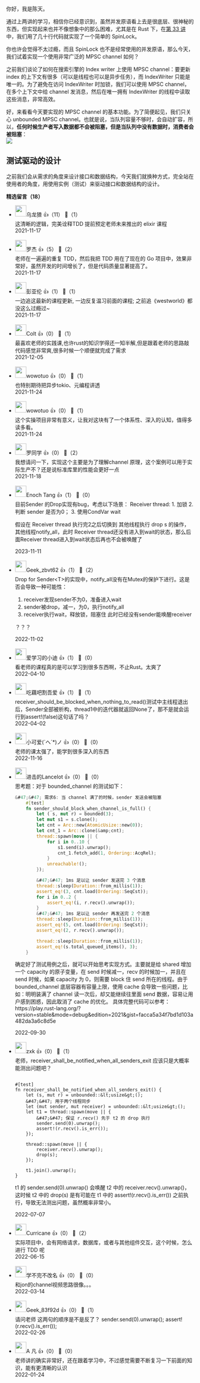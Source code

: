 你好，我是陈天。

通过上两讲的学习，相信你已经意识到，虽然并发原语看上去是很底层、很神秘的东西，但实现起来也并不像想象中的那么困难，尤其是在 Rust 下，在[第 33 讲](https://time.geekbang.org/column/article/442216)中，我们用了几十行代码就实现了一个简单的 SpinLock。

你也许会觉得不太过瘾，而且 SpinLock 也不是经常使用的并发原语，那么今天，我们试着实现一个使用非常广泛的 MPSC channel 如何？

之前我们谈论了如何在搜索引擎的 Index writer 上使用 MPSC channel：要更新 index 的上下文有很多（可以是线程也可以是异步任务），而 IndexWriter 只能是唯一的。为了避免在访问 IndexWriter 时加锁，我们可以使用 MPSC channel，在多个上下文中给 channel 发消息，然后在唯一拥有 IndexWriter 的线程中读取这些消息，非常高效。

好，来看看今天要实现的 MPSC channel 的基本功能。为了简便起见，我们只关心 unbounded MPSC channel。也就是说，当队列容量不够时，会自动扩容，所以，**任何时候生产者写入数据都不会被阻塞，但是当队列中没有数据时，消费者会被阻塞**：  
![](https://static001.geekbang.org/resource/image/cf/a2/cfb839fc9c21f9ec51930c063f0ffda2.jpg?wh=2364x1355)

## 测试驱动的设计

之前我们会从需求的角度来设计接口和数据结构，今天我们就换种方式，完全站在使用者的角度，用使用实例（测试）来驱动接口和数据结构的设计。
<div><strong>精选留言（18）</strong></div><ul>
<li><img src="https://static001.geekbang.org/account/avatar/00/29/ce/ed/3dbe915b.jpg" width="30px"><span>乌龙猹</span> 👍（11） 💬（1）<div>这清晰的逻辑，完美诠释TDD  提前预定老师未来推出的 elixir 课程 </div>2021-11-17</li><br/><li><img src="https://static001.geekbang.org/account/avatar/00/14/26/27/eba94899.jpg" width="30px"><span>罗杰</span> 👍（5） 💬（2）<div>老师在一遍遍的重复 TDD，然后我把 TDD 用在了现在的 Go 项目中，效果非常好，虽然开发的时间增长了，但是代码质量显著提高了。</div>2021-11-17</li><br/><li><img src="https://static001.geekbang.org/account/avatar/00/25/02/22/19585900.jpg" width="30px"><span>彭亚伦</span> 👍（1） 💬（1）<div>一边追这最新的课程更新, 一边反复温习前面的课程; 
之前追《westworld》都没这么过瘾过~</div>2021-11-17</li><br/><li><img src="https://static001.geekbang.org/account/avatar/00/11/0f/1f/e894ae27.jpg" width="30px"><span>Colt</span> 👍（0） 💬（1）<div>最喜欢老师的实践课,也许rust的知识学得还一知半解,但是跟着老师的思路敲代码感觉非常爽,很多时候一个顺便就完成了需求</div>2021-12-05</li><br/><li><img src="https://static001.geekbang.org/account/avatar/00/11/69/c8/d6f00a46.jpg" width="30px"><span>wowotuo</span> 👍（0） 💬（1）<div>也特别期待把异步tokio、元编程讲透</div>2021-11-24</li><br/><li><img src="https://static001.geekbang.org/account/avatar/00/11/69/c8/d6f00a46.jpg" width="30px"><span>wowotuo</span> 👍（0） 💬（1）<div>这个实操项目非常有意义，让我对这块有了一个体系性、深入的认知，值得多读多看。</div>2021-11-24</li><br/><li><img src="http://thirdwx.qlogo.cn/mmopen/vi_32/vHujib2CCrUYNBaia32eIwTyJoAcl27vASZ9KGjSdnH1dJhD7CrSUicBib19Tf8nDibWaHjzIsvIfdqcXX6vGrH8bicw/132" width="30px"><span>罗同学</span> 👍（0） 💬（2）<div>我想请问一下，实现这个主要是为了理解channel 原理，这个案例可以用于实际生产不？还是说标准库里的性能会更好一点</div>2021-11-18</li><br/><li><img src="https://static001.geekbang.org/account/avatar/00/1e/96/38/4a73704d.jpg" width="30px"><span>Enoch Tang</span> 👍（1） 💬（0）<div>目前Sender 的Drop实现有bug，考虑以下场景：
Receiver thread:
1. 加锁
2. 判断 sender 是否为0；
3. 使用CondVar wait

假设在 Receiver thread 执行完2之后切换到 其他线程执行 drop s 的操作，其他线程notify_all，此时 Receiver thread还没有进入到wait的状态，那么后面Receiver thread进入到wait状态后再也不会被唤醒了</div>2023-11-11</li><br/><li><img src="https://static001.geekbang.org/account/avatar/00/0f/f8/ba/d28174a9.jpg" width="30px"><span>Geek_zbvt62</span> 👍（1） 💬（2）<div>Drop for Sender&lt;T&gt;的实现中，notify_all没有在Mutex的保护下进行。这是否会导致一种可能性：
1. receiver发现sender不为0，准备进入wait
2. sender被drop，减一，为0，执行notify_all
3. receiver执行wait，释放锁，阻塞住
此时已经没有sender能唤醒receiver

？？？</div>2022-11-02</li><br/><li><img src="https://static001.geekbang.org/account/avatar/00/16/18/be/aa622bf8.jpg" width="30px"><span>爱学习的小迪</span> 👍（1） 💬（0）<div>看老师的课程真的是可以学习到很多东西啊，不止Rust。太爽了</div>2022-04-10</li><br/><li><img src="https://static001.geekbang.org/account/avatar/00/29/78/ce/c1f1ac55.jpg" width="30px"><span>吃藕吧割吾爱</span> 👍（1） 💬（1）<div>receiver_should_be_blocked_when_nothing_to_read()测试中主线程退出后，Sender全部被析构，thread1中的迭代器就返回None了，那不是就会运行到assert!(false)这句话了吗？</div>2022-04-02</li><br/><li><img src="https://static001.geekbang.org/account/avatar/00/0f/82/54/b9cd3674.jpg" width="30px"><span>小可爱(`へ´*)ノ</span> 👍（0） 💬（0）<div>老师的课太强了，能学到很多深入的东西</div>2022-11-16</li><br/><li><img src="https://static001.geekbang.org/account/avatar/00/27/fb/f7/88ab6f83.jpg" width="30px"><span>进击的Lancelot</span> 👍（0） 💬（0）<div>思考题：对于 bounded_channel  的测试如下：
```rust
&#47;&#47; 需求6: 当 channel 满了的时候，sender 发送会被阻塞
    #[test]
    fn sender_should_block_when_channel_is_full() {
        let ( s, mut r) = bounded(3);
        let mut s1 = s.clone();
        let cnt = Arc::new(AtomicUsize::new(0));
        let cnt_1 = Arc::clone(&amp;cnt);
        thread::spawn(move || {
            for i in 0..10 {
                s1.send(i).unwrap();
                cnt_1.fetch_add(1, Ordering::AcqRel);
            }
            unreachable!();
        });

        &#47;&#47; 1ms 足以让 sender 发送完 3 个消息
        thread::sleep(Duration::from_millis(1));
        assert_eq!(3, cnt.load(Ordering::SeqCst));
        for i in 0..2 {
            assert_eq!(i, r.recv().unwrap());
        }
        &#47;&#47; 1ms 足以让 sender 再发送完 2 个消息
        thread::sleep(Duration::from_millis(1));
        assert_eq!(5, cnt.load(Ordering::SeqCst));
        assert_eq!(2, r.recv().unwrap());

        thread::sleep(Duration::from_millis(1));
        assert_eq!(s.total_queued_items(), 3);
    }
```
确定好了测试用例之后，就可以开始思考实现方式。主要就是给 shared 增加一个 capacity 的原子变量，在 send 时候减一，recv 的时候加一，并且在 send 时候，如果 capacity 为 0，则需要 block 住 send 所在的线程。由于 bounded_channel 底层容器有容量上限，使用 cache 会导致一些问题，比如：明明装满了 channel 读一次后，却又能继续往里面 send 数据，容易让用户感到困惑，因此取消了 cache 的优化。 
具体完整代码可以参考：https:&#47;&#47;play.rust-lang.org&#47;?version=stable&amp;mode=debug&amp;edition=2021&amp;gist=facca5a34f7bd1d103a482da3a6c8d5e</div>2022-09-30</li><br/><li><img src="https://static001.geekbang.org/account/avatar/00/12/a2/4b/b72f724f.jpg" width="30px"><span>zxk</span> 👍（0） 💬（1）<div>老师，receiver_shall_be_notified_when_all_senders_exit 应该只是大概率能测出问题吧？
```

#[test]
fn receiver_shall_be_notified_when_all_senders_exit() {
    let (s, mut r) = unbounded::&lt;usize&gt;();
    &#47;&#47; 用于两个线程同步
    let (mut sender, mut receiver) = unbounded::&lt;usize&gt;();
    let t1 = thread::spawn(move || {
        &#47;&#47; 保证 r.recv() 先于 t2 的 drop 执行
        sender.send(0).unwrap();
        assert!(r.recv().is_err());
    });

    thread::spawn(move || {
        receiver.recv().unwrap();
        drop(s);
    });

    t1.join().unwrap();
}
```
t1 的 sender.send(0).unwrap() 会唤醒 t2 中的 receiver.recv().unwrap()，这时候 t2 中的 drop(s) 是有可能在 t1 中的 assert!(r.recv().is_err()) 之前执行，导致无法测出问题，虽然概率非常小。</div>2022-07-07</li><br/><li><img src="http://thirdwx.qlogo.cn/mmopen/vi_32/VLB1WPGVDnicKaMGUcFZdtDQOXSib3LhFv6YqCZA16qfy2KHUAGL0ichSEE6rSu8HXSibGdg8vzIQ7qWlk9BZOeJjQ/132" width="30px"><span>Curricane</span> 👍（0） 💬（2）<div>实际项目中，会有网络请求，数据库，或者与其他组件交互，这个时候，怎么进行 TDD 呢</div>2022-06-15</li><br/><li><img src="https://static001.geekbang.org/account/avatar/00/1a/ac/57/db7cc2a1.jpg" width="30px"><span>学不完不改名</span> 👍（0） 💬（0）<div>和jon的channel视频思路很像。。。</div>2022-03-14</li><br/><li><img src="" width="30px"><span>Geek_83f92d</span> 👍（0） 💬（1）<div>请问老师 这两句的顺序是不是反了？
sender.send(0).unwrap(); 
assert!(r.recv().is_err());</div>2022-02-26</li><br/><li><img src="https://static001.geekbang.org/account/avatar/00/12/45/31/53910b61.jpg" width="30px"><span>A 凡</span> 👍（0） 💬（0）<div>老师讲的确实非常好，还在跟着学习中，不过感觉需要不断复习一下前面的知识，能有更清晰的认识</div>2022-01-24</li><br/>
</ul>